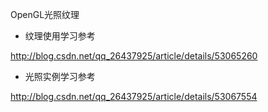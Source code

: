 
OpenGL光照纹理

* 纹理使用学习参考

http://blog.csdn.net/qq_26437925/article/details/53065260

* 光照实例学习参考

http://blog.csdn.net/qq_26437925/article/details/53067554
